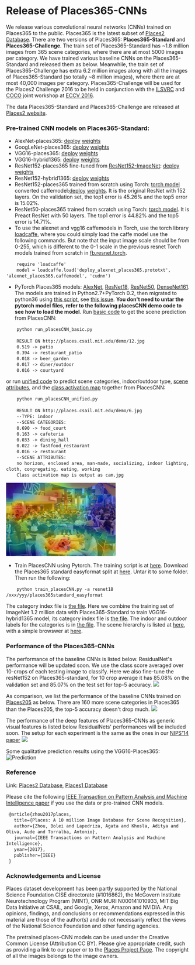 # Release of Places365-CNNs
We release various convolutional neural networks (CNNs) trained on Places365 to the public. Places365 is the latest subset of [Places2 Database](http://places2.csail.mit.edu). There are two versions of Places365: **Places365-Standard** and **Places365-Challenge**. The train set of Places365-Standard has ~1.8 million images from 365 scene categories, where there are at most 5000 images per category. We have trained various baseline CNNs on the Places365-Standard and released them as below. Meanwhile, the train set of Places365-Challenge has extra 6.2 million images along with all the images of Places365-Standard (so totally ~8 million images), where there are at most 40,000 images per category. Places365-Challenge will be used for the Places2 Challenge 2016 to be held in conjunction with the [ILSVRC](http://www.image-net.org/challenges/LSVRC/) and [COCO](http://mscoco.org/dataset/#overview) joint workshop at [ECCV 2016](http://www.eccv2016.org/). 

The data Places365-Standard and Places365-Challenge are released at [Places2 website](http://places2.csail.mit.edu).

### Pre-trained CNN models on Places365-Standard:

* AlexNet-places365: [deploy](deploy_alexnet_places365.prototxt) [weights](http://places2.csail.mit.edu/models_places365/alexnet_places365.caffemodel)
* GoogLeNet-places365: [deploy](deploy_googlenet_places365.prototxt) [weights](http://places2.csail.mit.edu/models_places365/googlenet_places365.caffemodel)
* VGG16-places365: [deploy](deploy_vgg16_places365.prototxt) [weights](http://places2.csail.mit.edu/models_places365/vgg16_places365.caffemodel)
* VGG16-hybrid1365: [deploy](deploy_vgg16_hybrid1365.prototxt) [weights](http://places2.csail.mit.edu/models_places365/vgg16_hybrid1365.caffemodel)
* ResNet152-places365 fine-tuned from [ResNet152-ImageNet](https://github.com/KaimingHe/deep-residual-networks/blob/master/prototxt/ResNet-152-deploy.prototxt): [deploy](deploy_resnet152_places365.prototxt) [weights](http://places2.csail.mit.edu/models_places365/resnet152_places365.caffemodel) 
* ResNet152-hybrid1365: [deploy](deploy_resnet152_hybrid1365.prototxt) [weights](http://places2.csail.mit.edu/models_places365/resnet152_hybrid1365.caffemodel)
* ResNet152-places365 trained from scratch using Torch: [torch model](http://places2.csail.mit.edu/models_places365/resnet152_places365.t7) converted caffemodel:[deploy](http://netdissect.csail.mit.edu/dissect/zoo/resnet-152-torch-places365.prototxt) [weights](http://netdissect.csail.mit.edu/dissect/zoo/resnet-152-torch-places365.caffemodel). It is the original ResNet with 152 layers. On the validation set, the top1 error is 45.26% and the top5 error is 15.02%.
* ResNet50-places365 trained from scratch using Torch: [torch model](http://places2.csail.mit.edu/models_places365/resnet50_places365.t7). It is Preact ResNet with 50 layers. The top1 error is 44.82% and the top5 error is 14.71%.
* To use the alexnet and vgg16 caffemodels in Torch, use the torch library [loadcaffe](https://github.com/szagoruyko/loadcaffe), where you could simply load the caffe model use the following commands. But note that the input image scale should be from 0-255, which is different to the 0-1 scale in the previous resnet Torch models trained from scratch in [fb.resnet.torch](https://github.com/facebook/fb.resnet.torch).
```
	require 'loadcaffe'
	model = loadcaffe.load('deploy_alexnet_places365.prototxt', 'alexnet_places365.caffemodel', 'cudnn')
```
* PyTorch Places365 models: [AlexNet](http://places2.csail.mit.edu/models_places365/whole_alexnet_places365_python36.pth.tar), [ResNet18](http://places2.csail.mit.edu/models_places365/whole_resnet18_places365_python36.pth.tar), [ResNet50](http://places2.csail.mit.edu/models_places365/whole_resnet50_places365_python36.pth.tar), [DenseNet161](http://places2.csail.mit.edu/models_places365/whole_densenet161_places365_python36.pth.tar). The models are trained in Python2.7+PyTorch 0.2, then migrated to python36 using [this script](convert_python36.py), see [this issue](https://github.com/CSAILVision/places365/issues/25). **You don't need to untar the pytorch model files, refer to the following placesCNN demo code to see how to load the model**. Run [basic code](run_placesCNN_basic.py) to get the scene prediction from PlacesCNN:
```
    python run_placesCNN_basic.py

    RESULT ON http://places.csail.mit.edu/demo/12.jpg
    0.519 -> patio
    0.394 -> restaurant_patio
    0.018 -> beer_garden
    0.017 -> diner/outdoor
    0.016 -> courtyard
```
or run [unified code](run_placesCNN_unified.py) to predict scene categories, indoor/outdoor type, [scene attributes](https://cs.brown.edu/~gen/sunattributes.html), and the [class activation map](http://cnnlocalization.csail.mit.edu/) together from PlacesCNN:
```
    python run_placesCNN_unified.py

    RESULT ON http://places.csail.mit.edu/demo/6.jpg
    --TYPE: indoor
    --SCENE CATEGORIES:
    0.690 -> food_court
    0.163 -> cafeteria
    0.033 -> dining_hall
    0.022 -> fastfood_restaurant
    0.016 -> restaurant
    --SCENE ATTRIBUTES:
    no horizon, enclosed area, man-made, socializing, indoor lighting, cloth, congregating, eating, working
    Class activation map is output as cam.jpg
```
<img src="./cam_example.jpg" height="200">

* Train PlacesCNN using Pytorch. The training script is at [here](train_placesCNN.py). Download the Places365 standard easyformat split at [here](http://data.csail.mit.edu/places/places365/places365standard_easyformat.tar). Untar it to some folder. Then run the following:
```
    python train_placesCNN.py -a resnet18 /xxx/yyy/places365standard_easyformat
```

The category index file is [the file](categories_places365.txt). Here we combine the training set of ImageNet 1.2 million data with Places365-Standard to train VGG16-hybrid1365 model, its category index file is [the file](categories_hybrid1365.txt). The indoor and outdoor labels for the categories is in [the file](IO_places365.txt). The scene hierarchy is listed at [here](https://docs.google.com/spreadsheets/d/1H7ADoEIGgbF_eXh9kcJjCs5j_r3VJwke4nebhkdzksg/edit?usp=sharing), with a simple browswer at [here](http://places2.csail.mit.edu/scene_hierarchy.html).

### Performance of the Places365-CNNs
The performance of the baseline CNNs is listed below. ResidualNet's performance will be updated soon. We use the class score averaged over 10-crops of each testing image to classify. Here we also fine-tune the resNet152 on Places365-standard, for 10 crop average it has 85.08% on the validation set and 85.07% on the test set for top-5 accuracy.
<img src="http://places2.csail.mit.edu/models_places365/table2.jpg" height="110">

As comparison, we list the performance of the baseline CNNs trained on [Places205](http://places.csail.mit.edu/downloadCNN.html) as below. There are 160 more scene categories in Places365 than the Places205, the top-5 accuracy doesn't drop much.
<img src="http://places2.csail.mit.edu/models_places365/table1.jpg" height="150">

The performance of the deep features of Places365-CNNs as generic visual features is listed below ResidualNets' performances will be included soon. The setup for each experiment is the same as the ones in our [NIPS'14 paper](http://places.csail.mit.edu/places_NIPS14.pdf)
<img src="http://places2.csail.mit.edu/models_places365/table3.jpg" height="180">

Some qualitative prediction results using the VGG16-Places365:
![Prediction](http://places2.csail.mit.edu/models_places365/example_prediction.jpg)

### Reference
Link: [Places2 Database](http://places2.csail.mit.edu), [Places1 Database](http://places.csail.mit.edu)

Please cite the following [IEEE Transaction on Pattern Analysis and Machine Intelligence paper](http://places2.csail.mit.edu/PAMI_places.pdf) if you use the data or pre-trained CNN models.

```
 @article{zhou2017places,
   title={Places: A 10 million Image Database for Scene Recognition},
   author={Zhou, Bolei and Lapedriza, Agata and Khosla, Aditya and Oliva, Aude and Torralba, Antonio},
   journal={IEEE Transactions on Pattern Analysis and Machine Intelligence},
   year={2017},
   publisher={IEEE}
 }

```

### Acknowledgements and License

Places dataset development has been partly supported by the National Science Foundation CISE directorate (#1016862), the McGovern Institute Neurotechnology Program (MINT), ONR MURI N000141010933, MIT Big Data Initiative at CSAIL, and Google, Xerox, Amazon and NVIDIA. Any opinions, findings, and conclusions or recommendations expressed in this material are those of the author(s) and do not necessarily reflect the views of the National Science Foundation and other funding agencies. 

The pretrained places-CNN models can be used under the Creative Common License (Attribution CC BY). Please give appropriate credit, such as providing a link to our paper or to the [Places Project Page](http://places2.csail.mit.edu). The copyright of all the images belongs to the image owners.
